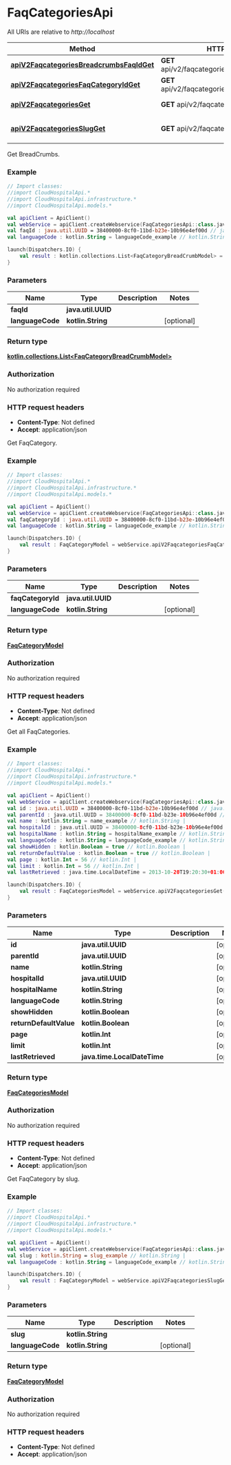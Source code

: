 # FaqCategoriesApi

All URIs are relative to *http://localhost*

Method | HTTP request | Description
------------- | ------------- | -------------
[**apiV2FaqcategoriesBreadcrumbsFaqIdGet**](FaqCategoriesApi.md#apiV2FaqcategoriesBreadcrumbsFaqIdGet) | **GET** api/v2/faqcategories/breadcrumbs/{faqId} | Get BreadCrumbs.
[**apiV2FaqcategoriesFaqCategoryIdGet**](FaqCategoriesApi.md#apiV2FaqcategoriesFaqCategoryIdGet) | **GET** api/v2/faqcategories/{faqCategoryId} | Get FaqCategory.
[**apiV2FaqcategoriesGet**](FaqCategoriesApi.md#apiV2FaqcategoriesGet) | **GET** api/v2/faqcategories | Get all FaqCategories.
[**apiV2FaqcategoriesSlugGet**](FaqCategoriesApi.md#apiV2FaqcategoriesSlugGet) | **GET** api/v2/faqcategories/{slug} | Get FaqCategory by slug.



Get BreadCrumbs.

### Example
```kotlin
// Import classes:
//import CloudHospitalApi.*
//import CloudHospitalApi.infrastructure.*
//import CloudHospitalApi.models.*

val apiClient = ApiClient()
val webService = apiClient.createWebservice(FaqCategoriesApi::class.java)
val faqId : java.util.UUID = 38400000-8cf0-11bd-b23e-10b96e4ef00d // java.util.UUID | 
val languageCode : kotlin.String = languageCode_example // kotlin.String | 

launch(Dispatchers.IO) {
    val result : kotlin.collections.List<FaqCategoryBreadCrumbModel> = webService.apiV2FaqcategoriesBreadcrumbsFaqIdGet(faqId, languageCode)
}
```

### Parameters

Name | Type | Description  | Notes
------------- | ------------- | ------------- | -------------
 **faqId** | **java.util.UUID**|  |
 **languageCode** | **kotlin.String**|  | [optional]

### Return type

[**kotlin.collections.List&lt;FaqCategoryBreadCrumbModel&gt;**](FaqCategoryBreadCrumbModel.md)

### Authorization

No authorization required

### HTTP request headers

 - **Content-Type**: Not defined
 - **Accept**: application/json


Get FaqCategory.

### Example
```kotlin
// Import classes:
//import CloudHospitalApi.*
//import CloudHospitalApi.infrastructure.*
//import CloudHospitalApi.models.*

val apiClient = ApiClient()
val webService = apiClient.createWebservice(FaqCategoriesApi::class.java)
val faqCategoryId : java.util.UUID = 38400000-8cf0-11bd-b23e-10b96e4ef00d // java.util.UUID | 
val languageCode : kotlin.String = languageCode_example // kotlin.String | 

launch(Dispatchers.IO) {
    val result : FaqCategoryModel = webService.apiV2FaqcategoriesFaqCategoryIdGet(faqCategoryId, languageCode)
}
```

### Parameters

Name | Type | Description  | Notes
------------- | ------------- | ------------- | -------------
 **faqCategoryId** | **java.util.UUID**|  |
 **languageCode** | **kotlin.String**|  | [optional]

### Return type

[**FaqCategoryModel**](FaqCategoryModel.md)

### Authorization

No authorization required

### HTTP request headers

 - **Content-Type**: Not defined
 - **Accept**: application/json


Get all FaqCategories.

### Example
```kotlin
// Import classes:
//import CloudHospitalApi.*
//import CloudHospitalApi.infrastructure.*
//import CloudHospitalApi.models.*

val apiClient = ApiClient()
val webService = apiClient.createWebservice(FaqCategoriesApi::class.java)
val id : java.util.UUID = 38400000-8cf0-11bd-b23e-10b96e4ef00d // java.util.UUID | 
val parentId : java.util.UUID = 38400000-8cf0-11bd-b23e-10b96e4ef00d // java.util.UUID | 
val name : kotlin.String = name_example // kotlin.String | 
val hospitalId : java.util.UUID = 38400000-8cf0-11bd-b23e-10b96e4ef00d // java.util.UUID | 
val hospitalName : kotlin.String = hospitalName_example // kotlin.String | 
val languageCode : kotlin.String = languageCode_example // kotlin.String | 
val showHidden : kotlin.Boolean = true // kotlin.Boolean | 
val returnDefaultValue : kotlin.Boolean = true // kotlin.Boolean | 
val page : kotlin.Int = 56 // kotlin.Int | 
val limit : kotlin.Int = 56 // kotlin.Int | 
val lastRetrieved : java.time.LocalDateTime = 2013-10-20T19:20:30+01:00 // java.time.LocalDateTime | 

launch(Dispatchers.IO) {
    val result : FaqCategoriesModel = webService.apiV2FaqcategoriesGet(id, parentId, name, hospitalId, hospitalName, languageCode, showHidden, returnDefaultValue, page, limit, lastRetrieved)
}
```

### Parameters

Name | Type | Description  | Notes
------------- | ------------- | ------------- | -------------
 **id** | **java.util.UUID**|  | [optional]
 **parentId** | **java.util.UUID**|  | [optional]
 **name** | **kotlin.String**|  | [optional]
 **hospitalId** | **java.util.UUID**|  | [optional]
 **hospitalName** | **kotlin.String**|  | [optional]
 **languageCode** | **kotlin.String**|  | [optional]
 **showHidden** | **kotlin.Boolean**|  | [optional]
 **returnDefaultValue** | **kotlin.Boolean**|  | [optional]
 **page** | **kotlin.Int**|  | [optional]
 **limit** | **kotlin.Int**|  | [optional]
 **lastRetrieved** | **java.time.LocalDateTime**|  | [optional]

### Return type

[**FaqCategoriesModel**](FaqCategoriesModel.md)

### Authorization

No authorization required

### HTTP request headers

 - **Content-Type**: Not defined
 - **Accept**: application/json


Get FaqCategory by slug.

### Example
```kotlin
// Import classes:
//import CloudHospitalApi.*
//import CloudHospitalApi.infrastructure.*
//import CloudHospitalApi.models.*

val apiClient = ApiClient()
val webService = apiClient.createWebservice(FaqCategoriesApi::class.java)
val slug : kotlin.String = slug_example // kotlin.String | 
val languageCode : kotlin.String = languageCode_example // kotlin.String | 

launch(Dispatchers.IO) {
    val result : FaqCategoryModel = webService.apiV2FaqcategoriesSlugGet(slug, languageCode)
}
```

### Parameters

Name | Type | Description  | Notes
------------- | ------------- | ------------- | -------------
 **slug** | **kotlin.String**|  |
 **languageCode** | **kotlin.String**|  | [optional]

### Return type

[**FaqCategoryModel**](FaqCategoryModel.md)

### Authorization

No authorization required

### HTTP request headers

 - **Content-Type**: Not defined
 - **Accept**: application/json

